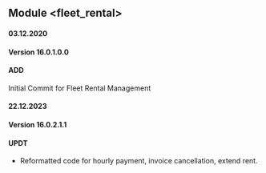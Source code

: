 ## Module <fleet_rental>

#### 03.12.2020
#### Version 16.0.1.0.0
#### ADD
Initial Commit for Fleet Rental Management

#### 22.12.2023
#### Version 16.0.2.1.1
#### UPDT

- Reformatted code for hourly payment, invoice cancellation, extend rent.
